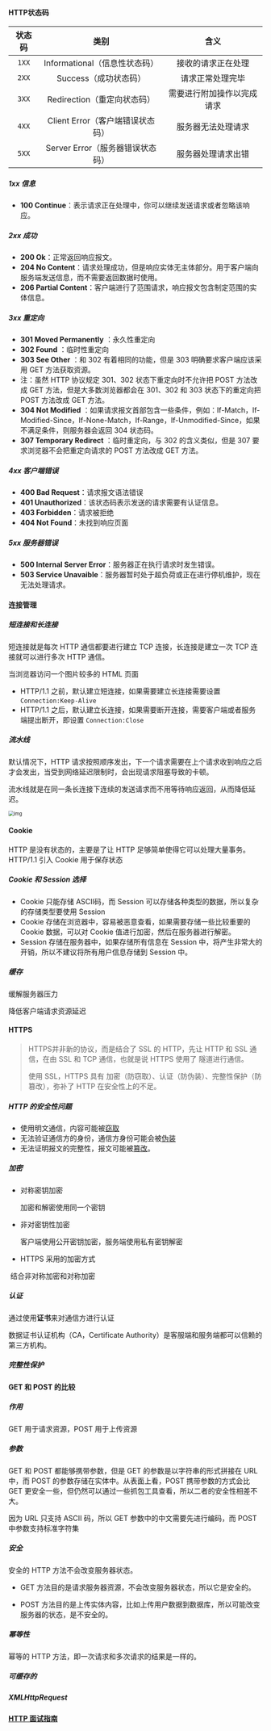 #### HTTP状态码

| 状态码 |               类别               |            含义            |
| :----: | :------------------------------: | :------------------------: |
| `1XX`  |  Informational（信息性状态码）   |     接收的请求正在处理     |
| `2XX`  |      Success（成功状态码）       |      请求正常处理完毕      |
| `3XX`  |   Redirection（重定向状态码）    | 需要进行附加操作以完成请求 |
| `4XX`  | Client Error（客户端错误状态码） |     服务器无法处理请求     |
| `5XX`  | Server Error（服务器错误状态码） |     服务器处理请求出错     |

##### 1xx 信息

- **100 Continue**：表示请求正在处理中，你可以继续发送请求或者忽略该响应。

##### 2xx 成功

- **200 Ok**：正常返回响应报文。
- **204 No Content**：请求处理成功，但是响应实体无主体部分。用于客户端向服务端发送信息，而不需要返回数据时使用。
- **206 Partial Content**：客户端进行了范围请求，响应报文包含制定范围的实体信息。

##### 3xx 重定向

- **301 Moved Permanently** ：永久性重定向
- **302 Found** ：临时性重定向
- **303 See Other** ：和 302 有着相同的功能，但是 303 明确要求客户端应该采用 GET 方法获取资源。
- 注：虽然 HTTP 协议规定 301、302 状态下重定向时不允许把 POST 方法改成 GET 方法，但是大多数浏览器都会在 301、302 和 303 状态下的重定向把 POST 方法改成 GET 方法。
- **304 Not Modified** ：如果请求报文首部包含一些条件，例如：If-Match，If-Modified-Since，If-None-Match，If-Range，If-Unmodified-Since，如果不满足条件，则服务器会返回 304 状态码。
- **307 Temporary Redirect** ：临时重定向，与 302 的含义类似，但是 307 要求浏览器不会把重定向请求的 POST 方法改成 GET 方法。

##### 4xx 客户端错误

- **400 Bad Request**：请求报文语法错误
- **401 Unauthorized**：该状态码表示发送的请求需要有认证信息。
- **403 Forbidden**：请求被拒绝
- **404 Not Found**：未找到响应页面

##### 5xx 服务器错误

- **500 Internal Server Error**：服务器正在执行请求时发生错误。
- **503 Service Unavaible**：服务器暂时处于超负荷或正在进行停机维护，现在无法处理请求。



#### 连接管理

##### 短连接和长连接

短连接就是每次 HTTP 通信都要进行建立 TCP 连接，长连接是建立一次 TCP 连接就可以进行多次 HTTP 通信。

当浏览器访问一个图片较多的 HTML 页面

- HTTP/1.1 之前，默认建立短连接，如果需要建立长连接需要设置` Connection:Keep-Alive `
- HTTP/1.1 之后，默认建立长连接，如果需要断开连接，需要客户端或者服务端提出断开，即设置 `Connection:Close`

##### 流水线

默认情况下，HTTP 请求按照顺序发出，下一个请求需要在上个请求收到响应之后才会发出，当受到网络延迟限制时，会出现请求阻塞导致的卡顿。

流水线就是在同一条长连接下连续的发送请求而不用等待响应返回，从而降低延迟。

<img src="https://camo.githubusercontent.com/d209aea05562d9c5eea22382e0d13e2d9fa286550034d311a160173967178db3/68747470733a2f2f63732d6e6f7465732d313235363130393739362e636f732e61702d6775616e677a686f752e6d7971636c6f75642e636f6d2f48545450315f785f436f6e6e656374696f6e732e706e67" alt="img" style="zoom: 67%;" />



#### Cookie

HTTP 是没有状态的，主要是了让 HTTP 足够简单使得它可以处理大量事务。 HTTP/1.1 引入 Cookie 用于保存状态

#####  Cookie 和 Session 选择

- Cookie 只能存储 ASCII码，而 Session 可以存储各种类型的数据，所以复杂的存储类型要使用 Session
- Cookie 存储在浏览器中，容易被恶意查看，如果需要存储一些比较重要的 Cookie 数据，可以对 Cookie 值进行加密，然后在服务器进行解密。
- Session 存储在服务器中，如果存储所有信息在 Session 中，将产生非常大的开销，所以不建议将所有用户信息存储到 Session 中。



##### 缓存

缓解服务器压力

降低客户端请求资源延迟



#### HTTPS

> HTTPS并非新的协议，而是结合了 SSL 的 HTTP，先让 HTTP 和 SSL 通信，在由 SSL 和 TCP 通信，也就是说 HTTPS 使用了 隧道进行通信。
>
> 使用 SSL，HTTPS 具有 加密（防窃取）、认证（防伪装）、完整性保护（防篡改），弥补了 HTTP 在安全性上的不足。

##### HTTP 的安全性问题

- 使用明文通信，内容可能被<u>窃取</u>
- 无法验证通信方的身份，通信方身份可能会被<u>伪装</u>
- 无法证明报文的完整性，报文可能被<u>篡改</u>。



##### 加密

- 对称密钥加密

  加密和解密使用同一个密钥

- 非对密钥性加密

  客户端使用公开密钥加密，服务端使用私有密钥解密

- HTTPS 采用的加密方式

​		结合非对称加密和对称加密



##### 认证

通过使用**证书**来对通信方进行认证

数据证书认证机构（CA，Certificate Authority）是客服端和服务端都可以信赖的第三方机构。

##### 完整性保护



#### GET 和 POST 的比较

##### 作用

GET 用于请求资源，POST 用于上传资源

##### 参数

GET 和 POST 都能够携带参数，但是 GET 的参数是以字符串的形式拼接在 URL 中，而 POST 的参数存储在实体中。从表面上看，POST 携带参数的方式会比 GET 更安全一些，但仍然可以通过一些抓包工具查看，所以二者的安全性相差不大。

因为 URL 只支持 ASCII 码，所以 GET 参数中的中文需要先进行编码，而 POST 中参数支持标准字符集

##### 安全

安全的 HTTP 方法不会改变服务器状态。

- GET 方法目的是请求服务器资源，不会改变服务器状态，所以它是安全的。

- POST 方法目的是上传实体内容，比如上传用户数据到数据库，所以可能改变服务器的状态，是不安全的。



##### 幂等性

幂等的 HTTP 方法，即一次请求和多次请求的结果是一样的。



##### 可缓存的



##### XMLHttpRequest





#### [HTTP 面试指南](https://github.com/CyC2018/CS-Notes/blob/master/notes/HTTP.md)

